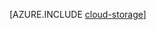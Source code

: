 <properties 
	pageTitle="数据管理和商业分析 | Microsoft Azure" 
	description="介绍如何在 Azure 中管理和分析数据。提供了各种选项来处理关系数据和非关系数据。" 
	services="sql-database, storage" 
	documentationCenter=".net" 
	authors="jenniehubbard" 
	manager="jhubbard" 
	editor=""/>  


<tags 
	ms.service="multiple" 
	ms.date="09/01/2014" 
	wacn.date=""/>







[AZURE.INCLUDE [cloud-storage](../../includes/cloud-storage.md)]
 

<!---HONumber=Mooncake_Quality_Review_1202_2016-->